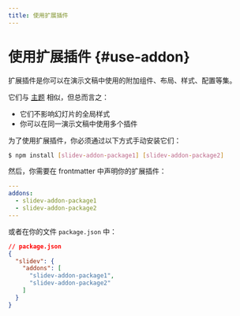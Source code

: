 ```yaml
---
title: 使用扩展插件
---
```


# 使用扩展插件 {#use-addon}

扩展插件是你可以在演示文稿中使用的附加组件、布局、样式、配置等集。

它们与 [主题](/themes/use) 相似，但总而言之：

* 它们不影响幻灯片的全局样式
* 你可以在同一演示文稿中使用多个插件

为了使用扩展插件，你必须通过以下方式手动安装它们：

```bash
$ npm install [slidev-addon-package1] [slidev-addon-package2]
```

然后，你需要在 frontmatter 中声明你的扩展插件：

```yaml
---
addons:
  - slidev-addon-package1
  - slidev-addon-package2
---
```

或者在你的文件 `package.json` 中：

```json
// package.json
{
  "slidev": {
    "addons": [
      "slidev-addon-package1",
      "slidev-addon-package2"
    ]
  }
}
```
